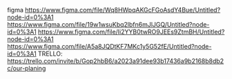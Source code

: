 figma
https://www.figma.com/file/Wq8HWpqAKGcFGoAsdY4Bue/Untitled?node-id=0%3A1
https://www.figma.com/file/19w1wsuKbq2lbfn6mJlJGQ/Untitled?node-id=0%3A1
https://www.figma.com/file/Ii2YYB0twRO9JEEs9ZtmBH/Untitled?node-id=0%3A1
https://www.figma.com/file/A5a8JQDtKF7MKc1y5G52fE/Untitled?node-id=0%3A1
TRELLO:
https://trello.com/invite/b/Gop2hbB6/a2023a91dee93b17436a9b2168b8db2c/our-planing